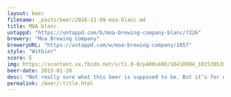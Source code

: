 ```yaml
---
layout: beer
filename: _posts/beer/2016-11-09-moa-blanc.md
title: MOA blanc
untappd: "https://untappd.com/b/moa-brewing-company-blanc/7226"
brewery: "Moa Brewing Company"
breweryURL: "https://untappd.com/w/moa-brewing-company/1857"
style: "Witbier"
score: 5
img: https://scontent.xx.fbcdn.net/v/t1.0-0/p480x480/10410984_10153053839163745_7731660578628364886_n.jpg?oh=62e5c258779403e3e833713d3714c3b6&oe=58FFEF74
beer-date: 2015-01-28
desc: "Not really sure what this beer is supposed to be. But it’s for olympians"
permalink: /beer/:title.html
---
```

